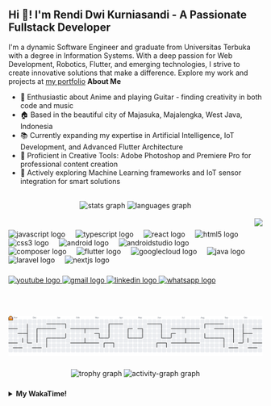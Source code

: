 <h2 align="left">Hi 👋! I'm Rendi Dwi Kurniasandi - A Passionate Fullstack Developer</h2>

I'm a dynamic Software Engineer and graduate from Universitas Terbuka with a degree in Information Systems. With a deep passion for Web Development, Robotics, Flutter, and emerging technologies, I strive to create innovative solutions that make a difference. Explore my work and projects at [my portfolio](https://sniren210.github.io/)
**About Me**

- 🎯 Enthusiastic about Anime and playing Guitar - finding creativity in both code and music
- 🏠 Based in the beautiful city of Majasuka, Majalengka, West Java, Indonesia
- 📚 Currently expanding my expertise in Artificial Intelligence, IoT Development, and Advanced Flutter Architecture
- 🎨 Proficient in Creative Tools: Adobe Photoshop and Premiere Pro for professional content creation
- 🤖 Actively exploring Machine Learning frameworks and IoT sensor integration for smart solutions

<br clear="both">

<div align="center">
  <img src="https://github-readme-stats.vercel.app/api?username=sniren210&hide_title=false&hide_rank=false&show_icons=true&include_all_commits=true&count_private=true&disable_animations=false&theme=dracula&locale=en&hide_border=false" height="150" alt="stats graph"  />
  <img src="https://github-readme-stats.vercel.app/api/top-langs?username=sniren210&locale=en&hide_title=false&layout=compact&card_width=320&langs_count=5&theme=dracula&hide_border=false" height="150" alt="languages graph"  />
</div>
<br clear="both">

<img align="right" height="150" src="https://media4.giphy.com/media/v1.Y2lkPTc5MGI3NjExMThmN3RsamYxYnVta3ZxODQzMDd5ZzAxOWNnY2c3cG40NGF5ZnI2MyZlcD12MV9pbnRlcm5hbF9naWZfYnlfaWQmY3Q9Zw/qgQUggAC3Pfv687qPC/giphy.gif"  />

###

<div align="left">
  <img src="https://cdn.jsdelivr.net/gh/devicons/devicon/icons/javascript/javascript-original.svg" height="30" alt="javascript logo"  />
  <img width="12" />
  <img src="https://cdn.jsdelivr.net/gh/devicons/devicon/icons/typescript/typescript-original.svg" height="30" alt="typescript logo"  />
  <img width="12" />
  <img src="https://cdn.jsdelivr.net/gh/devicons/devicon/icons/react/react-original.svg" height="30" alt="react logo"  />
  <img width="12" />
  <img src="https://cdn.jsdelivr.net/gh/devicons/devicon/icons/html5/html5-original.svg" height="30" alt="html5 logo"  />
  <img width="12" />
  <img src="https://cdn.jsdelivr.net/gh/devicons/devicon/icons/css3/css3-original.svg" height="30" alt="css3 logo"  />
  <img width="12" />
  <img src="https://cdn.jsdelivr.net/gh/devicons/devicon/icons/android/android-original.svg" height="30" alt="android logo"  />
  <img width="12" />
  <img src="https://cdn.jsdelivr.net/gh/devicons/devicon/icons/androidstudio/androidstudio-original.svg" height="30" alt="androidstudio logo"  />
  <img width="12" />
  <img src="https://cdn.jsdelivr.net/gh/devicons/devicon/icons/composer/composer-original.svg" height="30" alt="composer logo"  />
  <img width="12" />
  <img src="https://cdn.jsdelivr.net/gh/devicons/devicon/icons/flutter/flutter-original.svg" height="30" alt="flutter logo"  />
  <img width="12" />
  <img src="https://cdn.jsdelivr.net/gh/devicons/devicon/icons/googlecloud/googlecloud-original.svg" height="30" alt="googlecloud logo"  />
  <img width="12" />
  <img src="https://cdn.jsdelivr.net/gh/devicons/devicon/icons/java/java-original.svg" height="30" alt="java logo"  />
  <img width="12" />
  <img src="https://cdn.jsdelivr.net/gh/devicons/devicon/icons/laravel/laravel-original.svg" height="30" alt="laravel logo"  />
  <img width="12" />
  <img src="https://cdn.jsdelivr.net/gh/devicons/devicon/icons/nextjs/nextjs-original.svg" height="30" alt="nextjs logo"  />
</div>

###

<div align="left">
  <a href="https://www.youtube.com/@snirenren4221" target="_blank">
    <img src="https://img.shields.io/static/v1?message=Youtube&logo=youtube&label=&color=FF0000&logoColor=white&labelColor=&style=for-the-badge" height="35" alt="youtube logo"  />
  </a>
  <a href="mailto:sniren2002@gmail.com" target="_blank">
    <img src="https://img.shields.io/static/v1?message=Gmail&logo=gmail&label=&color=D14836&logoColor=white&labelColor=&style=for-the-badge" height="35" alt="gmail logo"  />
  </a>
  <a href="https://www.linkedin.com/in/rendi-dwi-kurniasandi-9442571b6/" target="_blank">
    <img src="https://img.shields.io/static/v1?message=LinkedIn&logo=linkedin&label=&color=0077B5&logoColor=white&labelColor=&style=for-the-badge" height="35" alt="linkedin logo"  />
  </a>
  <a href="https://wa.me/6285215137048" target="_blank">
    <img src="https://img.shields.io/static/v1?message=Whatsapp&logo=whatsapp&label=&color=25D366&logoColor=white&labelColor=&style=for-the-badge" height="35" alt="whatsapp logo"  />
  </a>
</div>

###

<br clear="both">

###

<picture>
  <source media="(prefers-color-scheme: dark)" srcset="https://raw.githubusercontent.com/sniren210/sniren210/output/pacman-contribution-graph-dark.svg">
  <source media="(prefers-color-scheme: light)" srcset="https://raw.githubusercontent.com/sniren210/sniren210/output/pacman-contribution-graph.svg">
  <img alt="pacman contribution graph" src="https://raw.githubusercontent.com/sniren210/sniren210/output/pacman-contribution-graph.svg">
</picture>

###

<div align="center">
  <img src="https://github-profile-trophy.vercel.app?username=sniren210&theme=dracula&column=-1&row=1&margin-w=8&margin-h=8&no-bg=false&no-frame=false&order=4" height="150" alt="trophy graph"  />
  <img src="https://github-readme-activity-graph.vercel.app/graph?username=sniren210&radius=16&theme=react&area=true&order=5" height="300" alt="activity-graph graph"  />
</div>

###

<details>
  <summary><b>My WakaTime!</b></summary>
  <br>
  
 <!--START_SECTION:waka-->
![Code Time](http://img.shields.io/badge/Code%20Time-145%20hrs%2049%20mins-blue)

![Lines of code](https://img.shields.io/badge/From%20Hello%20World%20I%27ve%20Written-26.6%20million%20lines%20of%20code-blue)

**I'm an Early 🐤** 

```text
🌞 Morning                739 commits         ███░░░░░░░░░░░░░░░░░░░░░░   10.72 % 
🌆 Daytime                3207 commits        ████████████░░░░░░░░░░░░░   46.54 % 
🌃 Evening                2036 commits        ███████░░░░░░░░░░░░░░░░░░   29.55 % 
🌙 Night                  909 commits         ███░░░░░░░░░░░░░░░░░░░░░░   13.19 % 
```
📅 **I'm Most Productive on Thursday** 

```text
Monday                   1354 commits        █████░░░░░░░░░░░░░░░░░░░░   19.65 % 
Tuesday                  1163 commits        ████░░░░░░░░░░░░░░░░░░░░░   16.88 % 
Wednesday                1002 commits        ████░░░░░░░░░░░░░░░░░░░░░   14.54 % 
Thursday                 1446 commits        █████░░░░░░░░░░░░░░░░░░░░   20.98 % 
Friday                   1262 commits        █████░░░░░░░░░░░░░░░░░░░░   18.31 % 
Saturday                 201 commits         █░░░░░░░░░░░░░░░░░░░░░░░░   02.92 % 
Sunday                   463 commits         ██░░░░░░░░░░░░░░░░░░░░░░░   06.72 % 
```


📊 **This Week I Spent My Time On** 

```text
🕑︎ Time Zone: Asia/Jakarta

💬 Programming Languages: 
TypeScript               7 hrs 48 mins       ███████████████████████░░   91.10 % 
Other                    20 mins             █░░░░░░░░░░░░░░░░░░░░░░░░   03.99 % 
Markdown                 8 mins              ░░░░░░░░░░░░░░░░░░░░░░░░░   01.67 % 
JSON                     7 mins              ░░░░░░░░░░░░░░░░░░░░░░░░░   01.43 % 
Text                     6 mins              ░░░░░░░░░░░░░░░░░░░░░░░░░   01.25 % 

🔥 Editors: 
VS Code                  8 hrs 33 mins       █████████████████████████   100.00 % 

💻 Operating System: 
Windows                  8 hrs 33 mins       █████████████████████████   100.00 % 
```

**I Mostly Code in Dart** 

```text
Dart                     33 repos            ███████░░░░░░░░░░░░░░░░░░   28.45 % 
TypeScript               17 repos            ████░░░░░░░░░░░░░░░░░░░░░   14.66 % 
HTML                     14 repos            ███░░░░░░░░░░░░░░░░░░░░░░   12.07 % 
PHP                      10 repos            ██░░░░░░░░░░░░░░░░░░░░░░░   08.62 % 
Kotlin                   1 repo              ░░░░░░░░░░░░░░░░░░░░░░░░░   00.86 % 
```




 Last Updated on 18/08/2025 22:20:44 UTC
<!--END_SECTION:waka-->
</details>

